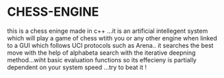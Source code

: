 # CHESS-ENGINE
this is a chess eninge made in c++ ...it is an artificial intellegent
system which will play a game of chess wtith you or any other engine
when linked to a GUI which follows UCI protocols such as Arena..
it searches the best move with the help of alphabeta search
with the iterative deepning method...wiht basic evaluation
functions so its effecieny is partially dependent on your system speed
...try to beat it !
